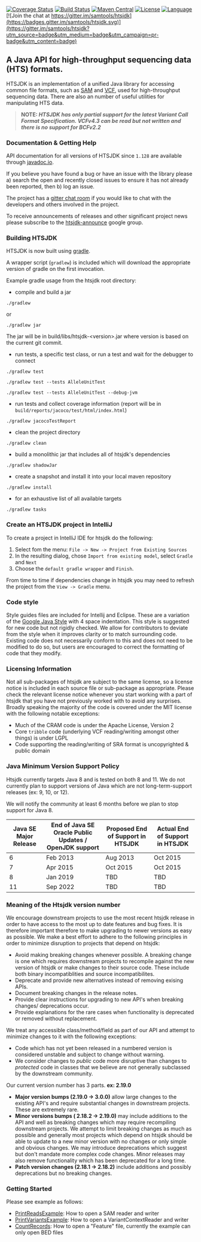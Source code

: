 [![Coverage Status](https://codecov.io/gh/samtools/htsjdk/branch/master/graph/badge.svg)](https://codecov.io/gh/samtools/htsjdk)
[![Build Status](https://travis-ci.org/samtools/htsjdk.svg?branch=master)](https://travis-ci.org/samtools/htsjdk)
[![Maven Central](https://maven-badges.herokuapp.com/maven-central/com.github.samtools/htsjdk/badge.svg)](http://search.maven.org/#search%7Cga%7C1%7Cg%3A%22com.github.samtools%22%20AND%20a%3A%22htsjdk%22)
[![License](http://img.shields.io/badge/license-MIT-blue.svg)](https://github.com/samtools/htsjdk)
[![Language](http://img.shields.io/badge/language-java-brightgreen.svg)](https://www.java.com/)
[![Join the chat at https://gitter.im/samtools/htsjdk](https://badges.gitter.im/samtools/htsjdk.svg)](https://gitter.im/samtools/htsjdk?utm_source=badge&utm_medium=badge&utm_campaign=pr-badge&utm_content=badge)

## A Java API for high-throughput sequencing data (HTS) formats.  

HTSJDK is an implementation of a unified Java library for accessing
common file formats, such as [SAM][1] and [VCF][2], used for high-throughput
sequencing data.  There are also an number of useful utilities for 
manipulating HTS data.

> **NOTE: _HTSJDK has only partial support for the latest Variant Call Format Specification.  VCFv4.3 can be read but not written and there is no support for BCFv2.2_**

### Documentation & Getting Help

API documentation for all versions of HTSJDK since `1.128` are available through [javadoc.io](http://www.javadoc.io/doc/com.github.samtools/htsjdk).

If you believe you have found a bug or have an issue with the library please a) search the open and recently closed issues to ensure it has not already been reported, then b) log an issue.

The project has a [gitter chat room](https://gitter.im/samtools/htsjdk) if you would like to chat with the developers and others involved in the project.

To receive announcements of releases and other significant project news please subscribe to the [htsjdk-announce](https://groups.google.com/forum/#!forum/htsjdk-announce) google group.

### Building HTSJDK

HTSJDK is now built using [gradle](http://gradle.org/).

A wrapper script (`gradlew`) is included which will download the appropriate version of gradle on the first invocation.

Example gradle usage from the htsjdk root directory:
 - compile and build a jar 
 ```
 ./gradlew
 ```
 or
 ```
 ./gradlew jar
 ```
 The jar will be in build/libs/htsjdk-\<version\>.jar where version is based on the current git commit.

 - run tests, a specific test class, or run a test and wait for the debugger to connect
 ```
 ./gradlew test

 ./gradlew test --tests AlleleUnitTest

 ./gradlew test --tests AlleleUnitTest --debug-jvm
 ```

- run tests and collect coverage information (report will be in `build/reports/jacoco/test/html/index.html`)
```
./gradlew jacocoTestReport
```

 - clean the project directory
 ```
 ./gradlew clean
 ```

 - build a monolithic jar that includes all of htsjdk's dependencies
 ```
 ./gradlew shadowJar
 ```
 
 - create a snapshot and install it into your local maven repository
 ```
 ./gradlew install
 ```

 - for an exhaustive list of all available targets
 ```
 ./gradlew tasks
 ```

### Create an HTSJDK project in IntelliJ
To create a project in IntelliJ IDE for htsjdk do the following:

1. Select fom the menu: `File -> New -> Project from Existing Sources`
2. In the resulting dialog, chose `Import from existing model`, select `Gradle` and `Next`
3. Choose the `default gradle wrapper` and `Finish`.

From time to time if dependencies change in htsjdk you may need to refresh the project from the `View -> Gradle` menu.

### Code style
Style guides files are included for Intellij and Eclipse.  These are a variation of the [Google Java Style](https://google.github.io/styleguide/javaguide.html) with 4 space indentation.
This style is suggested for new code but not rigidly checked.  We allow for contributors to deviate from the style when it improves clarity or to match surrounding code. 
Existing code does not necessarily conform to this and does not need to be modified to do so, but users are encouraged to correct the formatting of code that they modify.

### Licensing Information

Not all sub-packages of htsjdk are subject to the same license, so a license notice is included in each source file or sub-package as appropriate. 
Please check the relevant license notice whenever you start working with a part of htsjdk that you have not previously worked with to avoid any surprises. 
Broadly speaking the majority of the code is covered under the MIT license with the following notable exceptions:

* Much of the CRAM code is under the Apache License, Version 2
* Core `tribble` code (underlying VCF reading/writing amongst other things) is under LGPL
* Code supporting the reading/writing of SRA format is uncopyrighted & public domain

### Java Minimum Version Support Policy

Htsjdk currently targets Java 8 and is tested on both 8 and 11.
We do not currently plan to support versions of Java which are not long-term-support releases (ex: 9, 10, or 12).  

We will notify the community at least 6 months before we plan to stop support for Java 8.  

Java SE Major Release | End of Java SE Oracle Public Updates / OpenJDK support | Proposed End of Support in HTSJDK | Actual End of Support in HTSJDK
---- | ---- | ---- | ----
6  | Feb 2013 | Aug 2013 | Oct 2015
7  | Apr 2015 | Oct 2015 | Oct 2015
8  | Jan 2019 | TBD      | TBD
11 | Sep 2022 | TBD      | TBD

 
### Meaning of the Htsjdk version number
We encourage downstream projects to use the most recent htsjdk release in order to have access to the most up to date features and bug fixes.  It is therefore important therefore to make upgrading to newer versions as easy as possible. We make a best effort to adhere to the following principles in order to minimize disruption to projects that depend on htsjdk:
* Avoid making breaking changes whenever possible. A breaking change is one which requires downstream projects to recompile against the new version of htsjdk or make changes to their source code.  These include both binary incompatiblities and source incompatibilites. 
* Deprecate and provide new alternatives instead of removing exising APIs.
* Document breaking changes in the release notes.
* Provide clear instructions for upgrading to new API's when breaking changes/ deprecations occur.
* Provide explanations for the rare cases when functionality is deprecated or removed without replacement.

We treat any accessible class/method/field as part of our API and attempt to minimize changes to it with the following exceptions:
  * Code which has not yet been released in a numbered version is considered unstable and subject to change without warning.
  * We consider changes to *public* code more disruptive than changes to *protected* code in classes that we believe are not generally subclassed by the downstream community.
  
Our current version number has 3 parts. **ex: 2.19.0**

* **Major version bumps (2.19.0 -> 3.0.0)** allow large changes to the existing API's and require substantial changes in downstream projects. These are extremely rare. 
* **Minor versions bumps ( 2.18.2 -> 2.19.0)** may include additions to the API and well as breaking changes which may require recompiling downstream projects. We attempt to limit breaking changes as much as possible and generally most projects which depend on htsjdk should be able to update to a new minor version with no changes or only simple and obvious changes. We may introduce deprecations which suggest but don't mandate more complex code changes. Minor releases may also remove functionality which has been deprecated for a long time.
* **Patch version changes (2.18.1 -> 2.18.2)** include additions and possibly deprecations but no breaking changes.



### Getting Started
Please see example as follows:
- [PrintReadsExample](http://github.com/samtools/htsjdk/blob/master/src/main/java/htsjdk/samtools/example/PrintReadsExample.java): How to open a SAM reader and writer
- [PrintVariantsExample](http://github.com/samtools/htsjdk/blob/master/src/main/java/htsjdk/variant/example/PrintVariantsExample): How to open a VariantContextReader and writer
- [CountRecords](http://github.com/samtools/htsjdk/blob/master/src/main/java/htsjdk/tribble/example/CountRecords): How to open a "Feature" file, currently the example can only open BED files


[1]: http://samtools.sourceforge.net
[2]: http://vcftools.sourceforge.net/specs.html

